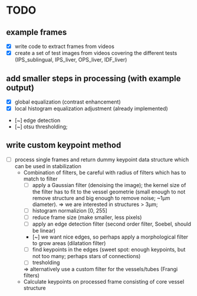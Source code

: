 # TODO
## example frames
- [x] write code to extract frames from videos
- [x] create a set of test images from videos covering the different tests (IPS_sublingual, IPS_liver, OPS_liver, IDF_liver)

## add smaller steps in processing (with example output)
- [x] global equalization (contrast enhancement)
- [x] local histogram equalization adjustment (already implemented)

- [~] edge detection
- [~] otsu thresholding;


## write custom keypoint method
- [ ] process single frames and return dummy keypoint data structure which can be used in stabilization
  - Combination of filters, be careful with radius of filters which has to match to filter
    - [ ] apply a Gaussian filter (denoising the image); the kernel size of the filter has to fit to the vessel geometrie (small enough to not remove structure and big enough to remove noise; ~1µm diameter). => we are interested in structures > 3µm;
    - [ ] histogram normalizion [0, 255]
    - [ ] reduce frame size (make smaller, less pixels)
    - [ ] apply an edge detection filter (second order filter, Soebel, should be linear)
    - [~] we want nice edges, so perhaps apply a morphological filter to grow areas (dilatation filter)
    - [ ] find keypoints in the edges (sweet spot: enough keypoints, but not too many; perhaps stars of connections)
    - [ ] tresholding
  
    => alternatively use a custom filter for the vessels/tubes (Frangi filters)
  - Calculate keypoints on processed frame consisting of core vessel structure
  
